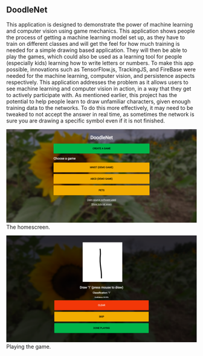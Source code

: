 ## DoodleNet

This application is designed to demonstrate the power of machine learning and computer vision using game mechanics. This application shows people the process of getting a machine learning model set up, as they have to train on different classes and will get the feel for how much training is needed for a simple drawing based application. They will then be able to play the games, which could also be used as a learning tool for people (especially kids) learning how to write letters or numbers. To make this app possible, innovations such as TensorFlow.js, TrackingJS, and FireBase were needed for the machine learning, computer vision, and persistence aspects respectively. This application addresses the problem as it allows users to see machine learning and computer vision in action, in a way that they get to actively participate with. As mentioned earlier, this project has the potential to help people learn to draw unfamiliar characters, given enough training data to the networks. To do this more effectively, it may need to be tweaked to not accept the answer in real time, as sometimes the network is sure you are drawing a specific symbol even if it is not finished.

![Homescreen](screenshots/homescreen.png)
The homescreen.

![Playing](screenshots/playing.png)
Playing the game.
